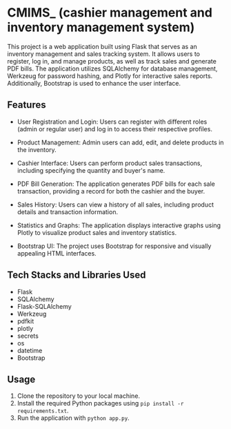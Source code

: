 # CMIMS_ (cashier management and inventory management system)

This project is a web application built using Flask that serves as an inventory management and sales tracking system. It allows users to register, log in, and manage products, as well as track sales and generate PDF bills. The application utilizes SQLAlchemy for database management, Werkzeug for password hashing, and Plotly for interactive sales reports. Additionally, Bootstrap is used to enhance the user interface.

## Features

- User Registration and Login: Users can register with different roles (admin or regular user) and log in to access their respective profiles.

- Product Management: Admin users can add, edit, and delete products in the inventory.

- Cashier Interface: Users can perform product sales transactions, including specifying the quantity and buyer's name.

- PDF Bill Generation: The application generates PDF bills for each sale transaction, providing a record for both the cashier and the buyer.

- Sales History: Users can view a history of all sales, including product details and transaction information.

- Statistics and Graphs: The application displays interactive graphs using Plotly to visualize product sales and inventory statistics.

- Bootstrap UI: The project uses Bootstrap for responsive and visually appealing HTML interfaces.

## Tech Stacks and Libraries Used

- Flask
- SQLAlchemy
- Flask-SQLAlchemy
- Werkzeug
- pdfkit
- plotly
- secrets
- os
- datetime
- Bootstrap

## Usage

1. Clone the repository to your local machine.
2. Install the required Python packages using `pip install -r requirements.txt`.
3. Run the application with `python app.py`.


